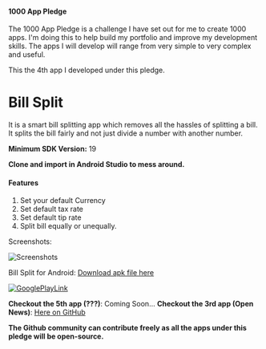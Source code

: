 #### 1000 App Pledge

The 1000 App Pledge is a challenge I have set out for me to create 1000 apps. I'm doing this to help build my portfolio and improve my development skills. The apps I will develop will range from very simple to very complex and useful.

This the 4th app I developed under this pledge.

# Bill Split
It is a smart bill splitting app which removes all the hassles of splitting a bill. It splits the bill fairly and not just divide a number with another number.

**Minimum SDK Version:** 19

**Clone and import in Android Studio to mess around.**

#### Features
1. Set your default Currency
2. Set default tax rate
3. Set default tip rate
4. Split bill equally or unequally.

Screenshots:

![Screenshots](https://user-images.githubusercontent.com/29485313/63207287-d2999a80-c0e0-11e9-8552-d63a56520cc9.jpg)

Bill Split for Android: [Download apk file here](https://drive.google.com/file/d/1yRI5yLeazQ9tjgS8WSnYBkN6q3kFjK18)

[![GooglePlayLink](https://user-images.githubusercontent.com/29485313/61143889-12bd9a00-a4f1-11e9-90ce-73d190532653.jpg)](https://play.google.com/store/apps/details?id=in.edureal.billsplit)

**Checkout the 5th app (???)**: Coming Soon...
**Checkout the 3rd app (Open News)**: [Here on GitHub](https://github.com/vishu103/open-news)

**The Github community can contribute freely as all the apps under this pledge will be open-source.**
